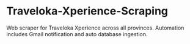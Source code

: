 # Traveloka-Xperience-Scraping
Web scraper for Traveloka Xperience across all provinces. Automation includes Gmail notification and auto database ingestion.
